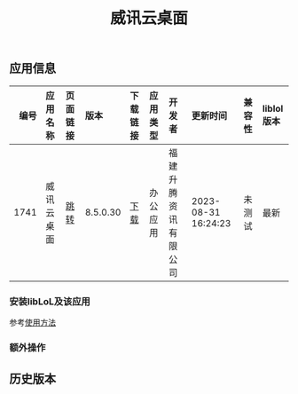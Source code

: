 ﻿---
id: 1741
title: 威讯云桌面
toc: true
weight: 1741
---

## 应用信息 
|   编号 | 应用名称   | 页面链接                                        | 版本       | 下载链接                                                                     | 应用类型   | 开发者        | 更新时间                | 兼容性   | liblol版本   |
|-----:|:-------|:--------------------------------------------|:---------|:-------------------------------------------------------------------------|:-------|:-----------|:--------------------|:------|:-----------|
| 1741 | 威讯云桌面  | [跳转](http://app.loongapps.cn/#/detail/1741) | 8.5.0.30 | [下载](http://113.24.212.22:8090/upload/file/weixunclient-loongarch64.deb) | 办公应用   | 福建升腾资讯有限公司 | 2023-08-31 16:24:23 | 未测试   | 最新         |
### 安装libLoL及该应用 
参考[使用方法](/docs/usage) 
### 额外操作 


## 历史版本 
 